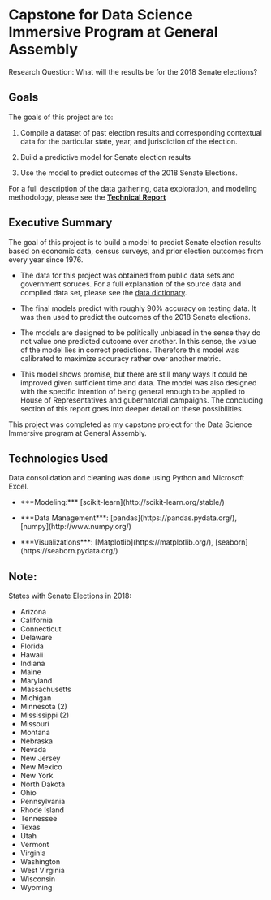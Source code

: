 # Capstone for Data Science Immersive Program at General Assembly

Research Question:
What will the results be for the 2018 Senate elections?




## Goals
The goals of this project are to:
1. <p>Compile a dataset of past election results and corresponding contextual data for the particular state, year, and jurisdiction of the election.
2. <p>Build a predictive model for Senate election results
3. <p>Use the model to predict outcomes of the 2018 Senate Elections.

For a full description of the data gathering, data exploration, and modeling methodology, please see the **[Technical Report](https://github.com/AlexZadel/dsi_capstone/blob/master/technical_report.md)**


## Executive Summary


The goal of this project is to build a model to predict Senate election results based on economic data, census surveys, and prior election outcomes from every year since 1976.

- The data for this project was obtained from public data sets and government soruces. For a full explanation of the source data and compiled data set, please see the [data dictionary](https://github.com/AlexZadel/dsi_capstone/blob/master/data_dictionary.md).

- The final models predict with roughly 90% accuracy on testing data. It was then used to predict the outcomes of the 2018 Senate elections.

- The models are designed to be politically unbiased in the sense they do not value one predicted outcome over another. In this sense, the value of the model lies in correct predictions. Therefore this model was calibrated to maximize accuracy rather over another metric.

- This model shows promise, but there are still many ways it could be improved given sufficient time and data. The model was also designed with the specific intention of being general enough to be applied to House of Representatives and gubernatorial campaigns. The concluding section of this report goes into deeper detail on these possibilities.

This project was completed as my capstone project for the Data Science Immersive program at General Assembly.


## Technologies Used
Data consolidation and cleaning was done using Python and Microsoft Excel.
- <p> ***Modeling:*** [scikit-learn](http://scikit-learn.org/stable/)
- <p> ***Data Management***: [pandas](https://pandas.pydata.org/), [numpy](http://www.numpy.org/)
- <p> ***Visualizations***: [Matplotlib](https://matplotlib.org/), [seaborn](https://seaborn.pydata.org/)


## Note:
States with Senate Elections in 2018:
- Arizona
- California
- Connecticut
- Delaware
- Florida
- Hawaii
- Indiana
- Maine
- Maryland
- Massachusetts
- Michigan
- Minnesota (2)
- Mississippi (2)
- Missouri
- Montana
- Nebraska
- Nevada
- New Jersey
- New Mexico
- New York
- North Dakota
- Ohio
- Pennsylvania
- Rhode Island
- Tennessee
- Texas
- Utah
- Vermont
- Virginia
- Washington
- West Virginia
- Wisconsin
- Wyoming
